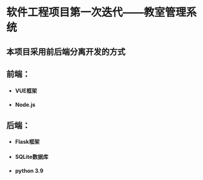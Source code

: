 # 软件工程项目第一次迭代——教室管理系统

## 本项目采用前后端分离开发的方式

## 前端：

* #### VUE框架

* #### Node.js

## 后端：

* #### Flask框架

* #### SQLite数据库

* #### python 3.9
